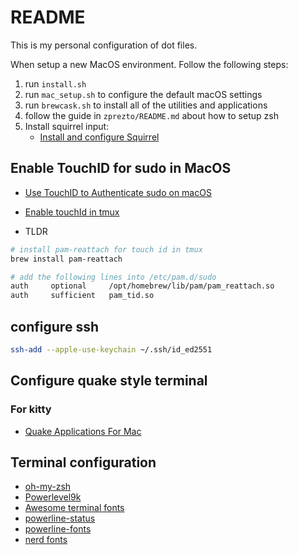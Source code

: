 # README

This is my personal configuration of dot files. 

When setup a new MacOS environment. Follow the following steps:

1. run `install.sh`
2. run `mac_setup.sh` to configure the default macOS settings
3. run `brewcask.sh` to install all of the utilities and applications
4. follow the guide in `zprezto/README.md` about how to setup zsh
5. Install squirrel input:
	- [Install and configure Squirrel](https://www.dreamxu.com/install-config-squirrel/)

## Enable TouchID for sudo in MacOS

- [Use TouchID to Authenticate sudo on macOS](https://it.digitaino.com/use-touchid-to-authenticate-sudo-on-macos/)
- [Enable touchId in tmux](https://github.com/fabianishere/pam_reattach)

- TLDR

```bash
# install pam-reattach for touch id in tmux
brew install pam-reattach

# add the following lines into /etc/pam.d/sudo
auth     optional     /opt/homebrew/lib/pam/pam_reattach.so
auth     sufficient   pam_tid.so
```

## configure ssh

```bash
ssh-add --apple-use-keychain ~/.ssh/id_ed2551
```

## Configure quake style terminal

### For kitty

- [Quake Applications For Mac](https://lukesmurray.com/blog/quake-applications-for-mac)


## Terminal configuration

- [oh-my-zsh](https://github.com/robbyrussell/oh-my-zsh)
- [Powerlevel9k](https://github.com/bhilburn/powerlevel9k)
- [Awesome terminal fonts](https://github.com/gabrielelana/awesome-terminal-fonts)
- [powerline-status](https://pypi.python.org/pypi/powerline-status)
- [powerline-fonts](https://github.com/powerline/fonts)
- [nerd fonts](https://github.com/ryanoasis/nerd-fonts)


